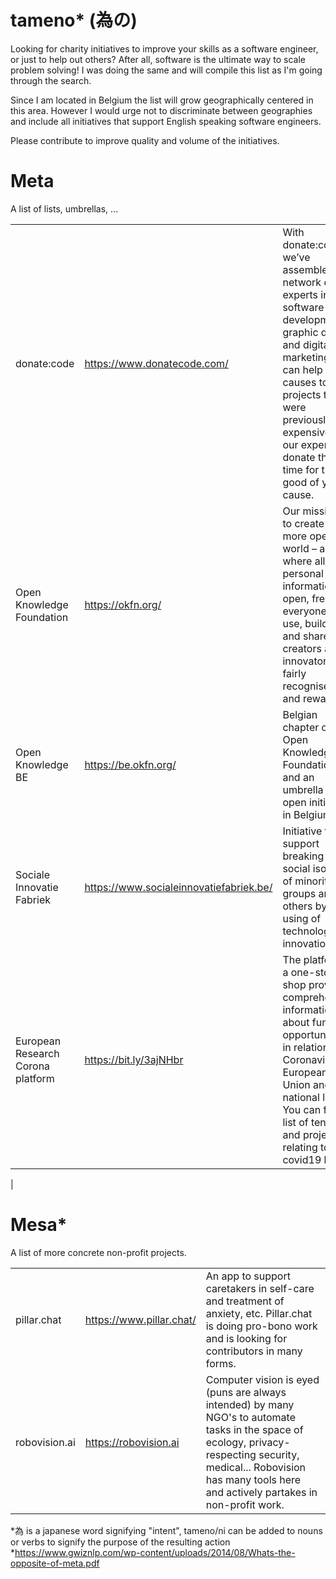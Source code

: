 # tameno* (為の)

Looking for charity initiatives to improve your skills as a software engineer, or just to help out others? After all, software is the ultimate way to scale problem solving!
I was doing the same and will compile this list as I'm going through the search.

Since I am located in Belgium the list will grow geographically centered in this area. 
However I would urge not to discriminate between geographies and include all initiatives that support English speaking software engineers.

Please contribute to improve quality and volume of the initiatives.

# Meta 

A list of lists, umbrellas, ...

|                                   |                                         |                                                                                                                                                                                                                                                                  |
|-----------------------------------|-----------------------------------------|------------------------------------------------------------------------------------------------------------------------------------------------------------------------------------------------------------------------------------------------------------------|
| donate:code                       | https://www.donatecode.com/             | With donate:code we’ve assembled a network of experts in software development, graphic design and digital marketing who can help good causes to build projects that were previously too expensive. All our experts donate their time for the good of your cause. |
| Open Knowledge Foundation         | https://okfn.org/                       | Our mission is to create a more open world – a world where all non-personal information is open, free for everyone to use, build on and share; and creators and innovators are fairly recognised and rewarded.                                                   |
| Open Knowledge BE                 | https://be.okfn.org/                    | Belgian chapter of Open Knowledge Foundation and an umbrella of open initiatives in Belgium.                                                                                                                                                                     |
| Sociale Innovatie Fabriek         | https://www.socialeinnovatiefabriek.be/ | Initiative to support breaking the social isolation of minority groups and others by the using of technological innovation                                                                                                                                       |
| European Research Corona platform | https://bit.ly/3ajNHbr                  | The platform is a one-stop shop providing comprehensive information about funding opportunities in relation to Coronavirus at European Union and national level. You can find a list of tenders and projects relating to covid19 here.                           |
|


# Mesa*

A list of more concrete non-profit projects.

|                           |                                         |                                                                                                                                                                                                                                                                  |
|---------------------------|-----------------------------------------|------------------------------------------------------------------------------------------------------------------------------------------------------------------------------------------------------------------------------------------------------------------|
| pillar.chat               | https://www.pillar.chat/                | An app to support caretakers in self-care and treatment of anxiety, etc. Pillar.chat is doing pro-bono work and is looking for contributors in many forms.                                                                                                       |
| robovision.ai             | https://robovision.ai                   | Computer vision is eyed (puns are always intended) by many NGO's to automate tasks in the space of ecology, privacy-respecting security, medical... Robovision has many tools here and actively partakes in non-profit work.                                 

*為 is a japanese word signifying "intent", tameno/ni can be added to nouns or verbs to signify the purpose of the resulting action
*https://www.gwiznlp.com/wp-content/uploads/2014/08/Whats-the-opposite-of-meta.pdf
